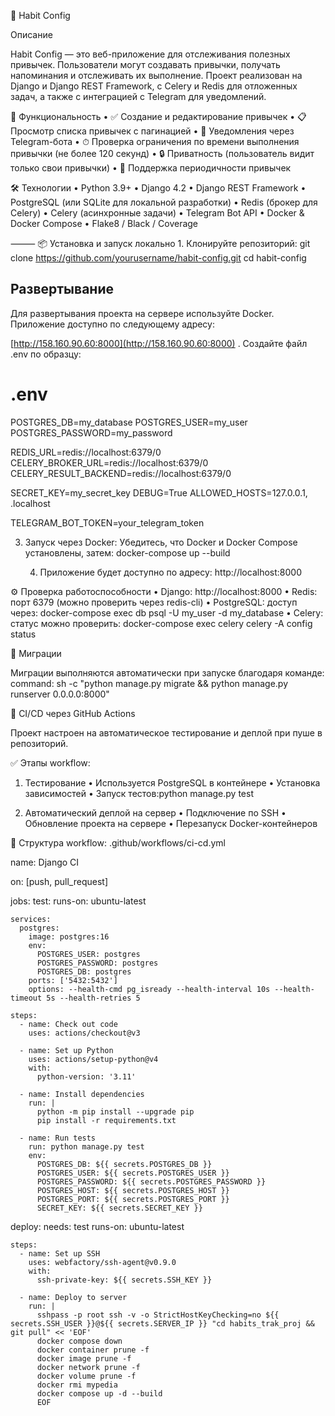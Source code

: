 🧠 Habit Config

Описание

Habit Config — это веб-приложение для отслеживания полезных привычек. Пользователи могут создавать привычки, получать напоминания и отслеживать их выполнение. Проект реализован на Django и Django REST Framework, с Celery и Redis для отложенных задач, а также с интеграцией с Telegram для уведомлений.

🚀 Функциональность
	•	✅ Создание и редактирование привычек
	•	📋 Просмотр списка привычек с пагинацией
	•	🤖 Уведомления через Telegram-бота
	•	⏱ Проверка ограничения по времени выполнения привычки (не более 120 секунд)
	•	🔒 Приватность (пользователь видит только свои привычки)
	•	🔁 Поддержка периодичности привычек

🛠 Технологии
	•	Python 3.9+
	•	Django 4.2
	•	Django REST Framework
	•	PostgreSQL (или SQLite для локальной разработки)
	•	Redis (брокер для Celery)
	•	Celery (асинхронные задачи)
	•	Telegram Bot API
	•	Docker & Docker Compose
	•	Flake8 / Black / Coverage

⸻
📦 Установка и запуск локально
	1.	Клонируйте репозиторий:
git clone https://github.com/yourusername/habit-config.git
cd habit-config

## Развертывание

Для развертывания проекта на сервере используйте Docker. Приложение доступно по следующему адресу:

[http://158.160.90.60:8000](http://158.160.90.60:8000)
.	Создайте файл .env по образцу:
# .env

POSTGRES_DB=my_database
POSTGRES_USER=my_user
POSTGRES_PASSWORD=my_password

REDIS_URL=redis://localhost:6379/0
CELERY_BROKER_URL=redis://localhost:6379/0
CELERY_RESULT_BACKEND=redis://localhost:6379/0

SECRET_KEY=my_secret_key
DEBUG=True
ALLOWED_HOSTS=127.0.0.1, .localhost

TELEGRAM_BOT_TOKEN=your_telegram_token

3.	Запуск через Docker:
Убедитесь, что Docker и Docker Compose установлены, затем:
docker-compose up --build

	4.	Приложение будет доступно по адресу:
http://localhost:8000

⚙️ Проверка работоспособности
	•	Django: http://localhost:8000
	•	Redis: порт 6379 (можно проверить через redis-cli)
	•	PostgreSQL: доступ через:
docker-compose exec db psql -U my_user -d my_database
	•	Celery: статус можно проверить:
docker-compose exec celery celery -A config status

🚦 Миграции

Миграции выполняются автоматически при запуске благодаря команде:
command: sh -c "python manage.py migrate && python manage.py runserver 0.0.0.0:8000"


🔁 CI/CD через GitHub Actions

Проект настроен на автоматическое тестирование и деплой при пуше в репозиторий.

✅ Этапы workflow:

1. Тестирование
	•	Используется PostgreSQL в контейнере
	•	Установка зависимостей
	•	Запуск тестов:python manage.py test



2. Автоматический деплой на сервер
	•	Подключение по SSH
	•	Обновление проекта на сервере
	•	Перезапуск Docker-контейнеров

📂 Структура workflow: .github/workflows/ci-cd.yml

name: Django CI

on: [push, pull_request]

jobs:
  test:
    runs-on: ubuntu-latest

    services:
      postgres:
        image: postgres:16
        env:
          POSTGRES_USER: postgres
          POSTGRES_PASSWORD: postgres
          POSTGRES_DB: postgres
        ports: ['5432:5432']
        options: --health-cmd pg_isready --health-interval 10s --health-timeout 5s --health-retries 5

    steps:
      - name: Check out code
        uses: actions/checkout@v3

      - name: Set up Python
        uses: actions/setup-python@v4
        with:
          python-version: '3.11'

      - name: Install dependencies
        run: |
          python -m pip install --upgrade pip
          pip install -r requirements.txt

      - name: Run tests
        run: python manage.py test
        env:
          POSTGRES_DB: ${{ secrets.POSTGRES_DB }}
          POSTGRES_USER: ${{ secrets.POSTGRES_USER }}
          POSTGRES_PASSWORD: ${{ secrets.POSTGRES_PASSWORD }}
          POSTGRES_HOST: ${{ secrets.POSTGRES_HOST }}
          POSTGRES_PORT: ${{ secrets.POSTGRES_PORT }}
          SECRET_KEY: ${{ secrets.SECRET_KEY }}

  deploy:
    needs: test
    runs-on: ubuntu-latest

    steps:
      - name: Set up SSH
        uses: webfactory/ssh-agent@v0.9.0
        with:
          ssh-private-key: ${{ secrets.SSH_KEY }}

      - name: Deploy to server
        run: |
          sshpass -p root ssh -v -o StrictHostKeyChecking=no ${{ secrets.SSH_USER }}@${{ secrets.SERVER_IP }} "cd habits_trak_proj && git pull" << 'EOF'
          docker compose down
          docker container prune -f
          docker image prune -f
          docker network prune -f
          docker volume prune -f
          docker rmi mypedia
          docker compose up -d --build
          EOF
